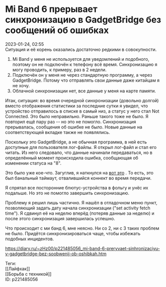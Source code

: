 Mi Band 6 прерывает синхронизацию в GadgetBridge без сообщений об ошибках
==========================================================================

   
 2023-01-24, 02:55   
  Ситуация и её корень оказались достаточно редкими в совокупности.   
   
 1. Mi Band у меня не используется для уведомлений и подобного, поэтому он не подключён к телефону всё время. Синхронизацию я могу проводить, к примеру, раз в 2 недели.   
 2. Подключён он у меня не через стандартную программу, а через GadgetBridge. Потому что отправлять свои данные даже китайцам я не хочу.   
 3. Облачной синхронизации нет, все данные у меня на карте памяти.   
   
 Итак, ситуация: во время очередной синхронизации (довольно долгой) вместо отображения статистики за последние сутки я увидел, что устройство отправилось в списке в самый низ, а статус у него стал Not Connected. Это было неправильно. Раньше такого тоже не было. Я повторил ещё пару раз -- но это не помогло. Синхронизация прерывалась, сообщения об ошибке не было. Новые данные на соответствующей вкладке также не появлялись.   
   
 Поскольку это GadgetBridge, а не обычная программа, в ней есть доступные для пользователя лог-файлы. Я открыл лог-файл и стал его читать. Из него следовало, что данные начинали передаваться, но в определённый момент происходила ошибка, сообщающая об изменении статуса на "8".   
   
 Это было уже кое-что. Загуглив, я наткнулся на  [вот это](https://stackoverflow.com/questions/54196549/ble-onconnectionstatechange-status-8-on-samsung-phones)  . То есть, это был банальный таймаут, отвалившийся коннект во время передачи.   
   
 Я спрятал все посторонние блютус-устройства в фольгу и унёс их подальше. Но это не помогло завершить синхронизацию.   
   
 Проблему я решил лишь частично. Я нашёл в отладочном меню пункт, позволяющий задать дату начала синхронизации ("set activity fetch time"). Я сдвинул её на неделю вперёд (потеряв данные за неделю) и после этого синхронизация завершилась успешно.   
   
 Что происходит с ми банд 6, мне неясно. Ни со 2, ни с 3 таких проблем не было. Придётся синхронизироваться чаще, чтобы избежать подобных инцидентов.   
    
 <https://diary.ru/~zHz00/p221485056_mi-band-6-preryvaet-sinhronizaciyu-v-gadgetbridge-bez-soobwenij-ob-oshibkah.htm>   
   
 Теги:   
 [[Лайфхак]]   
 [[Борьба с техникой]]   
 ID: p221485056